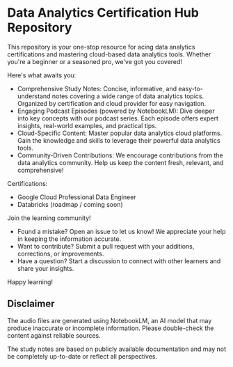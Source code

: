 # Data Analytics Certification Hub Repository

This repository is your one-stop resource for acing data analytics certifications and mastering cloud-based data analytics tools. Whether you're a beginner or a seasoned pro, we've got you covered!

Here's what awaits you:
- Comprehensive Study Notes: Concise, informative, and easy-to-understand notes covering a wide range of data analytics topics. Organized by certification and cloud provider for easy navigation.
- Engaging Podcast Episodes (powered by NotebookLM): Dive deeper into key concepts with our podcast series. Each episode offers expert insights, real-world examples, and practical tips.
- Cloud-Specific Content: Master popular data analytics cloud platforms. Gain the knowledge and skills to leverage their powerful data analytics tools.
- Community-Driven Contributions: We encourage contributions from the data analytics community. Help us keep the content fresh, relevant, and comprehensive!

Certifications:
- Google Cloud Professional Data Engineer
- Databricks (roadmap / coming soon)

Join the learning community!
- Found a mistake? Open an issue to let us know! We appreciate your help in keeping the information accurate.
- Want to contribute? Submit a pull request with your additions, corrections, or improvements.
- Have a question? Start a discussion to connect with other learners and share your insights.

Happy learning!

## Disclaimer
The audio files are generated using NotebookLM, an AI model that may produce inaccurate or incomplete information. Please double-check the content against reliable sources.

The study notes are based on publicly available documentation and may not be completely up-to-date or reflect all perspectives.
